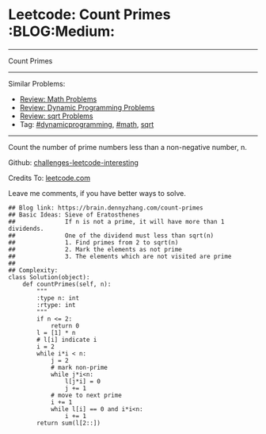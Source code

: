 # Leetcode: Count Primes     :BLOG:Medium:


---

Count Primes  

---

Similar Problems:  
-   [Review: Math Problems](https://brain.dennyzhang.com/review-math)
-   [Review: Dynamic Programming Problems](https://brain.dennyzhang.com/review-dynamicprogramming)
-   [Review: sqrt Problems](https://brain.dennyzhang.com/review-sqrt)
-   Tag: [#dynamicprogramming](https://brain.dennyzhang.com/tag/dynamicprogramming), [#math](https://brain.dennyzhang.com/tag/math), [sqrt](https://brain.dennyzhang.com/tag/sqrt)

---

Count the number of prime numbers less than a non-negative number, n.  

Github: [challenges-leetcode-interesting](https://github.com/DennyZhang/challenges-leetcode-interesting/tree/master/count-primes)  

Credits To: [leetcode.com](https://leetcode.com/problems/count-primes/description/)  

Leave me comments, if you have better ways to solve.  

    ## Blog link: https://brain.dennyzhang.com/count-primes
    ## Basic Ideas: Sieve of Eratosthenes
    ##              If n is not a prime, it will have more than 1 dividends.
    ##              One of the dividend must less than sqrt(n)
    ##              1. Find primes from 2 to sqrt(n)
    ##              2. Mark the elements as not prime
    ##              3. The elements which are not visited are prime
    ##
    ## Complexity:
    class Solution(object):
        def countPrimes(self, n):
            """
            :type n: int
            :rtype: int
            """
            if n <= 2:
                return 0
            l = [1] * n
            # l[i] indicate i
            i = 2
            while i*i < n:
                j = 2
                # mark non-prime
                while j*i<n:
                    l[j*i] = 0
                    j += 1
                # move to next prime
                i += 1
                while l[i] == 0 and i*i<n:
                    i += 1
            return sum(l[2::])